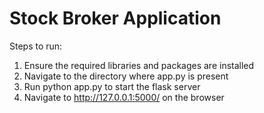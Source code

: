 # Stock Broker Application

Steps to run:
1) Ensure the required libraries and packages are installed
2) Navigate to the directory where app.py is present
3) Run python app.py to start the flask server
4) Navigate to http://127.0.0.1:5000/ on the browser

